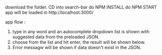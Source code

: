 download the folder. 
CD into search-bar
do NPM INSTALL
do NPM START
app will be loaded in http://localhost:3000/


app flow : 
1. type in any word and an autocomplete dropdown list is shown with suggested data from the preloaded JSON. 
2. choose from the list and hit enter, the result will be shown below. 
3. Error messagw will be shown if data doesn't exist in the JSON. 


